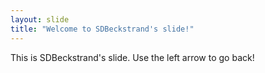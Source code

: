 ```yaml
---
layout: slide
title: "Welcome to SDBeckstrand's slide!"
---
```

This is SDBeckstrand's slide.
Use the left arrow to go back!